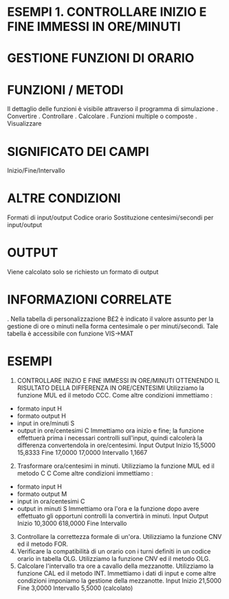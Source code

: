 # ESEMPI  1. CONTROLLARE INIZIO E FINE IMMESSI IN ORE/MINUTI
# GESTIONE FUNZIONI DI ORARIO
# FUNZIONI / METODI
Il dettaglio delle funzioni è visibile attraverso il programma di simulazione
.    Convertire
.    Controllare
.    Calcolare
.    Funzioni multiple o composte
.    Visualizzare
# SIGNIFICATO DEI CAMPI
Inizio/Fine/Intervallo
# ALTRE CONDIZIONI
Formati di input/output
Codice orario
Sostituzione centesimi/secondi per input/output
# OUTPUT
Viene calcolato solo se richiesto un formato di output
# INFORMAZIONI CORRELATE
.    Nella tabella di personalizzazione B£2 è indicato il valore assunto per la gestione di ore o minuti nella forma
centesimale o per minuti/secondi.
Tale tabella è accessibile con funzione VIS->MAT
# ESEMPI
1.   CONTROLLARE INIZIO E FINE IMMESSI IN ORE/MINUTI OTTENENDO IL
RISULTATO DELLA DIFFERENZA IN ORE/CENTESIMI
Utilizziamo la funzione MUL ed il metodo CCC.
Come altre condizioni immettiamo  : 
- formato input           H
- formato output          H
- input in ore/minuti     S
- output in ore/centesimi C
Immettiamo ora inizio e fine; la funzione effettuerà prima i necessari controlli sull'input, quindi calcolerà la
differenza convertendola in ore/centesimi.
Input               Output
Inizio         15,5000             15,8333
Fine           17,0000             17,0000
Intervallo                          1,1667
2.   Trasformare ora/centesimi in minuti.
Utilizziamo la funzione MUL ed il metodo C C
Come altre condizioni immettiamo  : 
- formato input           H
- formato output          M
- input in ora/centesimi  C
- output in minuti        S
Immettiamo ora l'ora e la funzione dopo avere effettuato gli opportuni controlli la convertirà in minuti.
Input               Output
Inizio         10,3000             618,0000
Fine
Intervallo
3.   Controllare la correttezza formale di un'ora.
Utilizziamo la funzione CNV ed il metodo FOR.
4.   Verificare la compatibilità di un orario con i turni definiti in un codice orario in tabella OLG.
Utilizziamo la funzione CNV ed il metodo OLG.
5.   Calcolare l'intervallo tra ore a cavallo della mezzanotte.
Utilizziamo la funzione CAL ed il metodo INT.
Immettiamo i dati di input e come altre condizioni imponiamo la gestione della mezzanotte.
Input
Inizio             21,5000
Fine                3,0000
Intervallo          5,5000 (calcolato)

